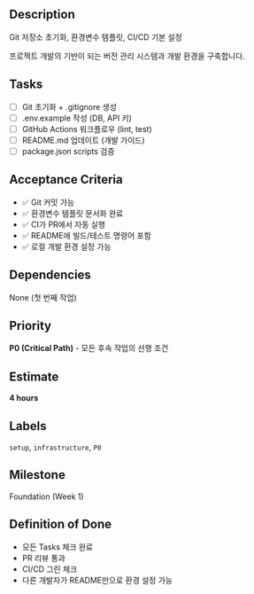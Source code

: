 ## Description
Git 저장소 초기화, 환경변수 템플릿, CI/CD 기본 설정

프로젝트 개발의 기반이 되는 버전 관리 시스템과 개발 환경을 구축합니다.

## Tasks
- [ ] Git 초기화 + .gitignore 생성
- [ ] .env.example 작성 (DB, API 키)
- [ ] GitHub Actions 워크플로우 (lint, test)
- [ ] README.md 업데이트 (개발 가이드)
- [ ] package.json scripts 검증

## Acceptance Criteria
- ✅ Git 커밋 가능
- ✅ 환경변수 템플릿 문서화 완료
- ✅ CI가 PR에서 자동 실행
- ✅ README에 빌드/테스트 명령어 포함
- ✅ 로컬 개발 환경 설정 가능

## Dependencies
None (첫 번째 작업)

## Priority
**P0 (Critical Path)** - 모든 후속 작업의 선행 조건

## Estimate
**4 hours**

## Labels
`setup`, `infrastructure`, `P0`

## Milestone
Foundation (Week 1)

## Definition of Done
- 모든 Tasks 체크 완료
- PR 리뷰 통과
- CI/CD 그린 체크
- 다른 개발자가 README만으로 환경 설정 가능
